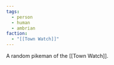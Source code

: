```yaml
---
tags:
  - person
  - human
  - ambrian
faction:
  - "[[Town Watch]]"
---
```

A random pikeman of the [[Town Watch]].
